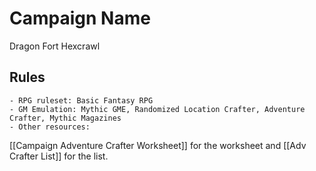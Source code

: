 # Campaign Name
Dragon Fort Hexcrawl

## Rules
	- RPG ruleset: Basic Fantasy RPG
	- GM Emulation: Mythic GME, Randomized Location Crafter, Adventure Crafter, Mythic Magazines
	- Other resources:

[[Campaign Adventure Crafter Worksheet]] for the worksheet and [[Adv Crafter List]] for the list.

